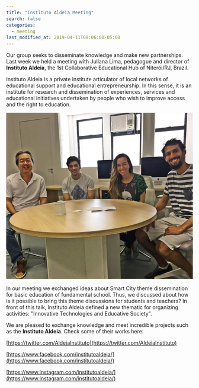 ```yaml
---
title: "Instituto Aldeia Meeting"
search: false
categories:
  - meeting
last_modified_at: 2019-04-11T08:06:00-05:00
---
```


Our group seeks to disseminate knowledge and make new partnerships.
Last week we held a meeting with Juliana Lima, pedagogue and director of **Instituto Aldeia**, the 1st Collaborative Educational Hub of Niterói/RJ, Brazil.

Instituto Aldeia is a private institute articulator of local networks of educational support and educational entrepreneurship.
In this sense, it is an institute for research and dissemination of experiences, services and educational initiatives undertaken by people who wish to improve access and the right to education.

![Meeting](/assets/images/InstitutoAldeia/meetingaldeia.jpg)

In our meeting we exchanged ideas about Smart City theme dissemination for basic education of fundamental school.
Thus, we discussed about how is it possible to bring this theme discussions for students and teachers?
In front of this talk, Instituto Aldeia defined a new thematic for organizing activities: "Innovative Technologies and Educative Society".

We are pleased to exchange knowledge and meet incredible projects such as the **Instituto Aldeia**.
Check some of their works here:

[https://twitter.com/AldeiaInstituto](https://twitter.com/AldeiaInstituto)

[https://www.facebook.com/institutoaldeia/](https://www.facebook.com/institutoaldeia/)

[https://www.instagram.com/institutoaldeia/](https://www.instagram.com/institutoaldeia/)
